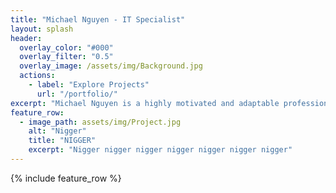```yaml
---
title: "Michael Nguyen - IT Specialist"
layout: splash
header:
  overlay_color: "#000"
  overlay_filter: "0.5"
  overlay_image: /assets/img/Background.jpg
  actions:
    - label: "Explore Projects"
      url: "/portfolio/"
excerpt: "Michael Nguyen is a highly motivated and adaptable professional with experience in both the IT and food service industries. With a strong background in customer support, sales, and team leadership, he excels in fast-paced environments that require problem-solving and efficiency. Passionate about helping others and continuously learning, Michael is currently advancing his education in psychology and nursing, aiming to blend technical expertise with a deep understanding of human behavior. His enthusiasm for teamwork, hospitality, and service-driven industries makes him a dynamic asset in any field he pursues."
feature_row:
  - image_path: assets/img/Project.jpg
    alt: "Nigger"
    title: "NIGGER"
    excerpt: "Nigger nigger nigger nigger nigger nigger nigger"
---
```


{% include feature_row %}
